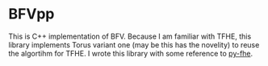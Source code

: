 # BFVpp
This is C++ implementation of BFV. Because I am familiar with TFHE, this library implements Torus variant one (may be this has the novelity) to reuse the algortihm for TFHE.
I wrote this library with some reference to [py-fhe](https://github.com/sarojaerabelli/py-fhe).